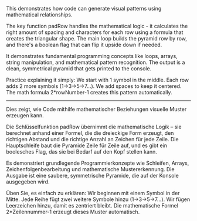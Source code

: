 This demonstrates how code can generate visual patterns using mathematical relationships.


The key function padRow handles the mathematical logic - it calculates the right amount of spacing and characters for each row using a formula that creates the triangular shape. The main loop builds the pyramid row by row, and there's a boolean flag that can flip it upside down if needed.

It demonstrates fundamental programming concepts like loops, arrays, string manipulation, and mathematical pattern recognition. The output is a clean, symmetrical pyramid that gets printed to the console.

Practice explaining it simply:
We start with 1 symbol in the middle.
Each row adds 2 more symbols (1→3→5→7...).
We add spaces to keep it centered.
The math formula 2*rowNumber-1 creates this pattern automatically.

*****************************************

Dies zeigt, wie Code mithilfe mathematischer Beziehungen visuelle Muster erzeugen kann.


Die Schlüsselfunktion padRow übernimmt die mathematische Logik – sie berechnet anhand einer Formel, die die dreieckige Form erzeugt, den richtigen Abstand und die richtige Anzahl an Zeichen für jede Zeile. Die Hauptschleife baut die Pyramide Zeile für Zeile auf, und es gibt ein boolesches Flag, das sie bei Bedarf auf den Kopf stellen kann.

Es demonstriert grundlegende Programmierkonzepte wie Schleifen, Arrays, Zeichenfolgenbearbeitung und mathematische Mustererkennung. Die Ausgabe ist eine saubere, symmetrische Pyramide, die auf der Konsole ausgegeben wird.


Üben Sie, es einfach zu erklären:
Wir beginnen mit einem Symbol in der Mitte.
Jede Reihe fügt zwei weitere Symbole hinzu (1→3→5→7...).
Wir fügen Leerzeichen hinzu, damit es zentriert bleibt.
Die mathematische Formel 2*Zeilennummer-1 erzeugt dieses Muster automatisch.

